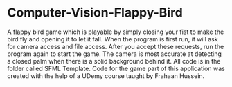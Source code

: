 # Computer-Vision-Flappy-Bird
A flappy bird game which is playable by simply closing your fist to make the bird fly and opening it to let it fall. When the program is first run, it will ask for camera access and file access. After you accept these requests, run the program again to start the game. The camera is most accurate at detecting a closed palm when there is a solid background behind it.
All code is in the folder called SFML Template. Code for the game part of this application was created with the help of a UDemy course taught by Frahaan Hussein.
